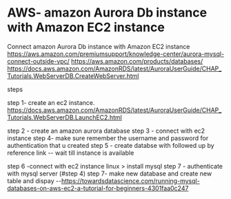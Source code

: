 # AWS- amazon Aurora Db instance  with Amazon EC2 instance

Connect amazon Aurora Db instance  with Amazon EC2 instance
https://aws.amazon.com/premiumsupport/knowledge-center/aurora-mysql-connect-outside-vpc/
https://aws.amazon.com/products/databases/
https://docs.aws.amazon.com/AmazonRDS/latest/AuroraUserGuide/CHAP_Tutorials.WebServerDB.CreateWebServer.html

steps 

step 1- create an ec2 instance.
https://docs.aws.amazon.com/AmazonRDS/latest/AuroraUserGuide/CHAP_Tutorials.WebServerDB.LaunchEC2.html

step 2 - create an amazon aurora database 
step 3 - connect with ec2 instance
step 4- make sure remember the username and password for authentication that u created
step 5 - create databse with followed up by reference link -- wait till instance is available

step 6 -connect with ec2 instance linux > install mysql
step 7 - authenticate with mysql server (#step 4)
step 7- make new database and create new table and dispay
  --https://towardsdatascience.com/running-mysql-databases-on-aws-ec2-a-tutorial-for-beginners-4301faa0c247
  
  

